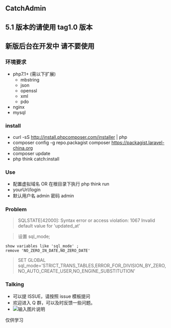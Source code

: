 ## CatchAdmin

## 5.1 版本的请使用 tag1.0 版本
## 新版后台在开发中 请不要使用
### 环境要求
- php7.1+ (需以下扩展)
    - mbstring
    - json
    - openssl
    - xml
    - pdo
- nginx
- mysql

### install
- curl -sS http://install.phpcomposer.com/installer | php
- composer config -g repo.packagist composer https://packagist.laravel-china.org
- composer update
- php think catch:install 

### Use
- 配置虚拟域名 OR 在根目录下执行 php think run
- yourUrl/login
- 默认用户名 admin 密码 admin

### Problem
> SQLSTATE[42000]: Syntax error or access violation: 1067 Invalid default value for 'updated_at'

> 设置 sql_mode;
```
show variables like 'sql_mode' ; 
remove 'NO_ZERO_IN_DATE,NO_ZERO_DATE'
```
> SET GLOBAL sql_mode='STRICT_TRANS_TABLES,ERROR_FOR_DIVISION_BY_ZERO,NO_AUTO_CREATE_USER,NO_ENGINE_SUBSTITUTION'

### Talking
- 可以提 ISSUE，请按照 issue 模板提问
- 欢迎进入 Q 群，可以及时反馈一些问题。
- ![输入图片说明](https://images.gitee.com/uploads/images/2018/1219/110300_0257b6c0_810218.jpeg "微信图片_20181219105915.jpg")

仅供学习
